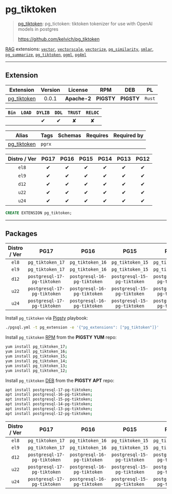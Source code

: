 # pg_tiktoken


> [pg_tiktoken](https://github.com/kelvich/pg_tiktoken): pg_tictoken: tiktoken tokenizer for use with OpenAI models in postgres
>
> https://github.com/kelvich/pg_tiktoken





[RAG](/rag) extensions: [`vector`](/vector), [`vectorscale`](/vectorscale), [`vectorize`](/vectorize), [`pg_similarity`](/pg_similarity), [`smlar`](/smlar), [`pg_summarize`](/pg_summarize), [`pg_tiktoken`](/pg_tiktoken), [`pgml`](/pgml), [`pg4ml`](/pg4ml)


-------
## Extension


| Extension | Version | License | RPM | DEB | PL |
|-----------|:-------:|:-------:|:---:|:---:|:--:|
| [pg_tiktoken](https://github.com/kelvich/pg_tiktoken) | 0.0.1 | **<span class="tccyan">Apache-2</span>** | **<span class="tcwarn">PIGSTY</span>** | **<span class="tcwarn">PIGSTY</span>** | `Rust` |



| `Bin` | `LOAD` | `DYLIB` | `DDL` | `TRUST` | `RELOC` |
|:-----:|:------:|:-------:|:-----:|:-------:|:-------:|
|  |  | <span class="tcblue">✔</span> | <span class="tcblue">✔</span> | <span class="tcwarn">✘</span> | <span class="tcwarn">✘</span> |



| Alias | Tags | Schemas | Requires | Required by |
|-------|------|---------|----------|-------------|
| [pg_tiktoken](/pg_tiktoken) | `pgrx` |  |  |  |



| Distro / Ver | PG17 | PG16 | PG15 | PG14 | PG13 | PG12 |
|:------------:|:----:|:----:|:----:|:----:|:----:|:----:|
| `el8` | <span class="tcblue">✔</span> | <span class="tcblue">✔</span> | <span class="tcblue">✔</span> | <span class="tcblue">✔</span> | <span class="tcblue">✔</span> | <span class="tcblue">✔</span> |
| `el9` | <span class="tcblue">✔</span> | <span class="tcblue">✔</span> | <span class="tcblue">✔</span> | <span class="tcblue">✔</span> | <span class="tcblue">✔</span> | <span class="tcblue">✔</span> |
| `d12` | <span class="tcblue">✔</span> | <span class="tcblue">✔</span> | <span class="tcblue">✔</span> | <span class="tcblue">✔</span> | <span class="tcblue">✔</span> | <span class="tcblue">✔</span> |
| `u22` | <span class="tcblue">✔</span> | <span class="tcblue">✔</span> | <span class="tcblue">✔</span> | <span class="tcblue">✔</span> | <span class="tcblue">✔</span> | <span class="tcblue">✔</span> |
| `u24` | <span class="tcblue">✔</span> | <span class="tcblue">✔</span> | <span class="tcblue">✔</span> | <span class="tcblue">✔</span> | <span class="tcblue">✔</span> | <span class="tcblue">✔</span> |





```sql
CREATE EXTENSION pg_tiktoken;
```

-----------


## Packages


| Distro / Ver | PG17 | PG16 | PG15 | PG14 | PG13 | PG12 |
|:------------:|:----:|:----:|:----:|:----:|:----:|:----:|
| `el8` | `pg_tiktoken_17` | `pg_tiktoken_16` | `pg_tiktoken_15` | `pg_tiktoken_14` | `pg_tiktoken_13` | `pg_tiktoken_12` |
| `el9` | `pg_tiktoken_17` | `pg_tiktoken_16` | `pg_tiktoken_15` | `pg_tiktoken_14` | `pg_tiktoken_13` | `pg_tiktoken_12` |
| `d12` | `postgresql-17-pg-tiktoken` | `postgresql-16-pg-tiktoken` | `postgresql-15-pg-tiktoken` | `postgresql-14-pg-tiktoken` | `postgresql-13-pg-tiktoken` | `postgresql-12-pg-tiktoken` |
| `u22` | `postgresql-17-pg-tiktoken` | `postgresql-16-pg-tiktoken` | `postgresql-15-pg-tiktoken` | `postgresql-14-pg-tiktoken` | `postgresql-13-pg-tiktoken` | `postgresql-12-pg-tiktoken` |
| `u24` | `postgresql-17-pg-tiktoken` | `postgresql-16-pg-tiktoken` | `postgresql-15-pg-tiktoken` | `postgresql-14-pg-tiktoken` | `postgresql-13-pg-tiktoken` | `postgresql-12-pg-tiktoken` |



Install `pg_tiktoken` via [Pigsty](https://pigsty.io/docs/pgext/usage/install/) playbook:

```bash
./pgsql.yml -t pg_extension -e '{"pg_extensions": ["pg_tiktoken"]}'
```


Install `pg_tiktoken` [RPM](/rpm) from the **<span class="tcwarn">PIGSTY</span>** **YUM** repo:

```bash
yum install pg_tiktoken_17;
yum install pg_tiktoken_16;
yum install pg_tiktoken_15;
yum install pg_tiktoken_14;
yum install pg_tiktoken_13;
yum install pg_tiktoken_12;
```


Install `pg_tiktoken` [DEB](/deb) from the **<span class="tcwarn">PIGSTY</span>** **APT** repo:

```bash
apt install postgresql-17-pg-tiktoken;
apt install postgresql-16-pg-tiktoken;
apt install postgresql-15-pg-tiktoken;
apt install postgresql-14-pg-tiktoken;
apt install postgresql-13-pg-tiktoken;
apt install postgresql-12-pg-tiktoken;
```




| Distro / Ver | PG17 | PG16 | PG15 | PG14 | PG13 | PG12 |
|:------------:|:----:|:----:|:----:|:----:|:----:|:----:|
| `el8` | `pg_tiktoken_17` | `pg_tiktoken_16` | `pg_tiktoken_15` | `pg_tiktoken_14` | `pg_tiktoken_13` | `pg_tiktoken_12` |
| `el9` | `pg_tiktoken_17` | `pg_tiktoken_16` | `pg_tiktoken_15` | `pg_tiktoken_14` | `pg_tiktoken_13` | `pg_tiktoken_12` |
| `d12` | `postgresql-17-pg-tiktoken` | `postgresql-16-pg-tiktoken` | `postgresql-15-pg-tiktoken` | `postgresql-14-pg-tiktoken` | `postgresql-13-pg-tiktoken` | `postgresql-12-pg-tiktoken` |
| `u22` | `postgresql-17-pg-tiktoken` | `postgresql-16-pg-tiktoken` | `postgresql-15-pg-tiktoken` | `postgresql-14-pg-tiktoken` | `postgresql-13-pg-tiktoken` | `postgresql-12-pg-tiktoken` |
| `u24` | `postgresql-17-pg-tiktoken` | `postgresql-16-pg-tiktoken` | `postgresql-15-pg-tiktoken` | `postgresql-14-pg-tiktoken` | `postgresql-13-pg-tiktoken` | `postgresql-12-pg-tiktoken` |






